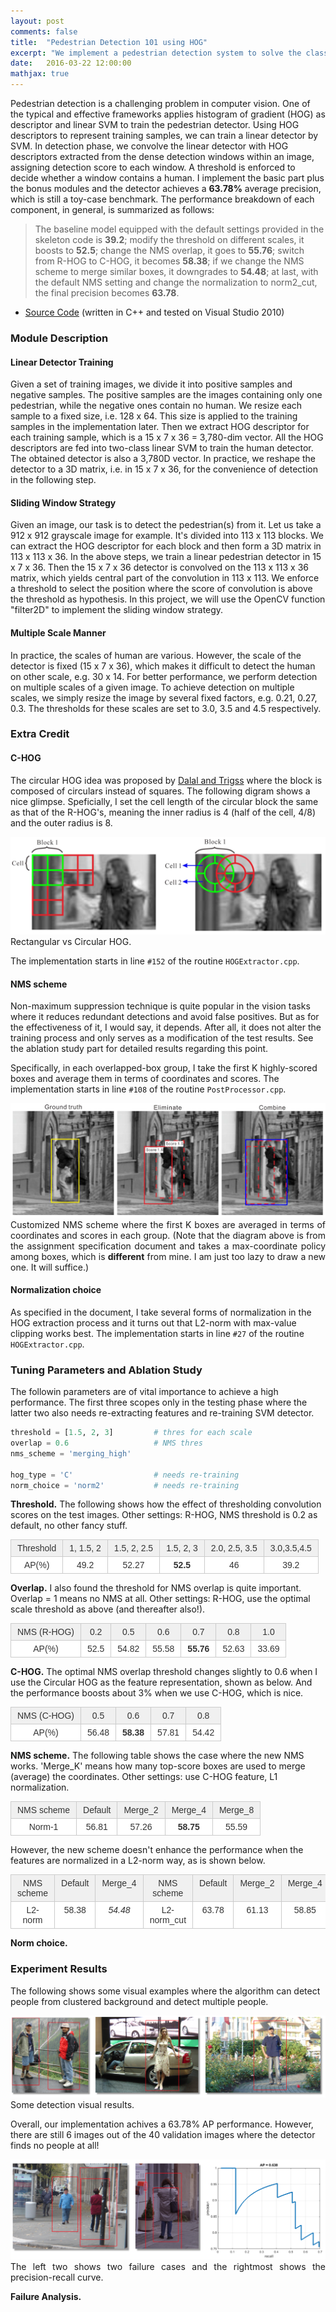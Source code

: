 ```yaml
---
layout: post
comments: false
title:  "Pedestrian Detection 101 using HOG"
excerpt: "We implement a pedestrian detection system to solve the classical problem in computer vision. Out of date features (HOG) are used as the representation features and fed into the SVM training to obtain a detector."
date:   2016-03-22 12:00:00
mathjax: true
---
```


Pedestrian detection is a challenging problem in computer vision. One of the typical and effective frameworks applies histogram of gradient (HOG) as descriptor and linear SVM to train the pedestrian detector. Using HOG descriptors to represent training samples, we can train a linear detector by SVM. In detection phase, we convolve the linear detector with HOG descriptors extracted from the dense detection windows within an image, assigning detection score to each window. A threshold is enforced to decide whether a window contains a human. I implement the basic part plus the bonus modules and the detector achieves a **63.78%** average precision, which is still a toy-case benchmark. The performance breakdown of each component, in general, is summarized as follows:

> The baseline model equipped with the default settings provided in the skeleton code is __39.2__; modify the threshold on different scales, it boosts to __52.5__; change the NMS overlap, it goes to __55.76__; switch from R-HOG to C-HOG, it becomes __58.38__; if we change the NMS scheme to merge similar boxes, it downgrades to __54.48__; at last, with the default NMS setting and change the normalization to norm2_cut, the final precision becomes __63.78__.

* [Source Code]() (written in C++ and tested on Visual Studio 2010)

### Module Description

#### Linear Detector Training
Given a set of training images, we divide it into positive samples and negative samples. The positive samples are the images containing only one pedestrian, while the negative ones contain no human. We resize each sample to a fixed size, i.e. 128 x 64. This size is applied to the training samples in the implementation later. Then we extract HOG descriptor for each training sample, which is a 15 x 7 x 36 = 3,780-dim vector. All the HOG descriptors are fed into two-class linear SVM to train the human detector. The obtained detector is also a 3,780D vector. In practice, we reshape the detector to a 3D matrix, i.e. in 15 x 7 x 36, for the convenience of detection in the following step.

#### Sliding Window Strategy 
Given an image, our task is to detect the pedestrian(s) from it. Let us take a 912 x 912 grayscale image for example. 
It's divided into 113 x 113 blocks.
We can extract the HOG descriptor for each block and then form a 3D matrix in 113 x 113 x 36. 
In the above steps, we train a linear pedestrian detector in 15 x 7 x 36. Then the 15 x 7 x 36 detector is convolved on the 113 x 113 x 36 matrix, which yields central part of the convolution in 113 x 113. We enforce a threshold to select the position where the score of convolution is above the threshold as hypothesis. 
In this project, we will use the OpenCV function "filter2D" to implement the sliding window strategy.

#### Multiple Scale Manner 
In practice, the scales of human are various. However, the scale of the detector is fixed (15 x 7 x 36), which makes it difficult to detect the human on other scale, e.g. 30 x 14. For better performance, we perform detection on multiple scales of a given image. To achieve detection on multiple scales, we simply resize the image by several fixed factors, e.g. 0.21, 0.27, 0.3. The thresholds for these scales are set to 3.0, 3.5 and 4.5 respectively.


### Extra Credit

#### C-HOG

The circular HOG idea was proposed by [Dalal and Trigss]() where the block is composed of circulars instead of squares. The following digram shows a nice glimpse. Speficially, I set the cell length of the circular block the same as that of the R-HOG's, meaning the inner radius is 4 (half of the cell, 4/8) and the outer radius is 8.
<div class="imgcap">
<img src="/assets/det/hog.png">
<div class="thecap" style="text-align:justify">Rectangular vs Circular HOG.</div>
</div>

The implementation starts in line `#152` of the routine `HOGExtractor.cpp`.




#### NMS scheme
Non-maximum suppression technique is quite popular in the vision tasks where it reduces redundant detections and avoid false positives. But as for the effectiveness of it, I would say, it depends. After all, it does not alter the training process and only serves as a modification of the test results. See the ablation study part for detailed results regarding this point. 

Specifically, in each overlapped-box group, I take the first K highly-scored boxes and average them in terms of coordinates and scores. The implementation starts in line `#108` of the routine `PostProcessor.cpp`.

<div class="imgcap">
<img src="/assets/det/nms.png">
<div class="thecap" style="text-align:justify">Customized NMS scheme where the first K boxes are averaged in terms of coordinates and scores in each group. (Note that the diagram above is from the assignment specification document and takes a max-coordinate policy among boxes, which is <b>different</b> from mine. I am just too lazy to draw a new one. 
It will suffice.)</div>
</div>

#### Normalization choice

As specified in the document, I take several forms of normalization in the HOG extraction process and it turns out that L2-norm with max-value clipping works best. The implementation starts in line `#27` of the routine `HOGExtractor.cpp`.

### Tuning Parameters and Ablation Study

The followin parameters are of vital importance to achieve a high performance. The first three scopes only in the testing phase where the latter two also needs re-extracting features and re-training SVM detector.

```python
threshold = [1.5, 2, 3]			# thres for each scale
overlap = 0.6 					# NMS thres
nms_scheme = 'merging_high'

hog_type = 'C'					# needs re-training
norm_choice = 'norm2'			# needs re-training
```

**Threshold.** The following shows how the effect of thresholding convolution scores on the test images.
Other settings: R-HOG, NMS threshold is 0.2 as default, no other fancy stuff.
<style type="text/css">
.tg  {border-collapse:collapse;border-spacing:0;border-color:#ccc;}
.tg td{font-family:Arial, sans-serif;font-size:14px;padding:5px 10px;border-style:solid;border-width:1px;overflow:hidden;word-break:normal;border-color:#ccc;color:#333;background-color:#fff;}
.tg th{font-family:Arial, sans-serif;font-size:14px;font-weight:normal;padding:5px 10px;border-style:solid;border-width:1px;overflow:hidden;word-break:normal;border-color:#ccc;color:#333;background-color:#f0f0f0;}
.tg .tg-baqh{text-align:center;vertical-align:top}
.tg .tg-804w{font-family:Arial, Helvetica, sans-serif !important;;text-align:center;vertical-align:top}
</style>

<table class="tg">
  <tr>
    <th class="tg-baqh">Threshold</th>
    <th class="tg-804w">1, 1.5, 2</th>
    <th class="tg-804w">1.5, 2, 2.5 </th>
    <th class="tg-804w">1.5, 2, 3</th>
    <th class="tg-804w">2.0, 2.5, 3.5</th>
    <th class="tg-804w">3.0,3.5,4.5</th>
  </tr>
  <tr>
    <td class="tg-baqh">AP(%)</td>
    <td class="tg-804w">49.2</td>
    <td class="tg-804w">52.27</td>
    <td class="tg-804w"><b>52.5</b></td>
    <td class="tg-804w">46</td>
    <td class="tg-804w">39.2</td>
  </tr>
</table>

**Overlap.** I also found the threshold for NMS overlap is quite important. 
Overlap = 1 means no NMS at all. 
Other settings: R-HOG, use the optimal scale threshold as above (and thereafter also!).


<table class="tg">
  <tr>
    <th class="tg-baqh">NMS (R-HOG)</th>
    <th class="tg-804w">0.2</th>
    <th class="tg-804w">0.5 </th>
    <th class="tg-804w">0.6</th>
    <th class="tg-804w">0.7</th>
    <th class="tg-804w">0.8</th>
    <th class="tg-804w">1.0</th>
  </tr>
  <tr>
    <td class="tg-baqh">AP(%)</td>
    <td class="tg-804w">52.5</td>
    <td class="tg-804w">54.82</td>
    <td class="tg-804w">55.58</td>
    <td class="tg-804w"><b>55.76</b></td>
    <td class="tg-804w">52.63</td>
    <td class="tg-804w">33.69</td>
  </tr>
  </tr>
</table>

**C-HOG.** The optimal NMS overlap threshold changes slightly to 0.6 when I use the Circular HOG as the feature representation, shown as below. And the performance boosts about 3% when we use C-HOG, which is nice.

<table class="tg">
  <tr>
    <th class="tg-baqh">NMS (C-HOG)</th>
    <th class="tg-804w">0.5 </th>
    <th class="tg-804w">0.6</th>
    <th class="tg-804w">0.7</th>
    <th class="tg-804w">0.8</th>
  </tr>
  <tr>
    <td class="tg-baqh">AP(%)</td>
    <td class="tg-804w">56.48</td>
    <td class="tg-804w"><b>58.38</b></td>
    <td class="tg-804w">57.81</td>
    <td class="tg-804w">54.42</td>
  </tr>
  </tr>
</table>


**NMS scheme.**
The following table shows the case where the new NMS works. 'Merge_K' means how many top-score boxes are used to merge (average) the coordinates. Other settings: use C-HOG feature, L1 normalization.

<table class="tg">
  <tr>
    <th class="tg-baqh">NMS scheme</th>
    <th class="tg-804w">Default </th>
    <th class="tg-804w">Merge_2</th>
    <th class="tg-804w">Merge_4</th>
    <th class="tg-804w">Merge_8</th>
  </tr>
  <tr>
    <td class="tg-baqh">Norm-1</td>
    <td class="tg-804w">56.81</td>
    <td class="tg-804w">57.26</td>
    <td class="tg-804w"><b>58.75</b></td>
    <td class="tg-804w">55.59</td>
  </tr>
  </tr>
</table>

However, the new scheme doesn't enhance the performance when the features are normalized in a L2-norm way, as is shown below.

<table class="tg">
  <tr>
    <th class="tg-baqh">NMS scheme</th>
    <th class="tg-804w">Default </th>
    <th class="tg-804w">Merge_4</th>
    <th class="tg-804w">NMS scheme</th>
    <th class="tg-804w">Default</th>
    <th class="tg-804w">Merge_2</th>
    <th class="tg-804w">Merge_4</th>
    <th class="tg-804w">Merge_8</th>
  </tr>
  <tr>
    <td class="tg-baqh">L2-norm</td>
    <td class="tg-804w">58.38</td>
    <td class="tg-804w"><i>54.48</i></td>
    <td class="tg-804w">L2-norm_cut</td>
    <td class="tg-804w">63.78</td>
    <td class="tg-804w">61.13</td>
    <td class="tg-804w">58.85</td>
    <td class="tg-804w">58.07</td>
  </tr>
  </tr>
</table>


**Norm choice.**

### Experiment Results
The following shows some visual examples where the algorithm can detect people from clustered background and detect multiple people.
<div class="imgcap">
<img src="/assets/det/example.png">
<div class="thecap" style="text-align:justify">Some detection visual results.</div>
</div>

Overall, our implementation achives a 63.78% AP performance. However, there are still 6 images out of the 40 validation images where the detector finds no people at all! 
<div class="imgcap">
<img src="/assets/det/failure.png">
<div class="thecap" style="text-align:justify">The left two shows two failure cases and the rightmost shows the precision-recall curve.</div>
</div>

**Failure Analysis.**
